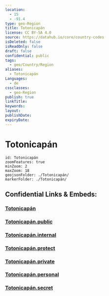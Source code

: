 ```yaml
---
location:
  - 15
  - -91.4
type: geo-Region
title: Totonicapán
license: CC BY-SA 4.0
source: https://datahub.io/core/country-codes
isDeleted: false
isReadOnly: false
draft: false
confidential: public
tags:
  - geo/Country/Region
aliases:
  - Totonicapán
Languages:
  - de
cssclasses:
  - geo-Region
publish: true
linkTitle:
keywords:
layout:
publishDate:
expiryDate:
---
```


# Totonicapán

```leaflet
id: Totonicapán
zoomFeatures: true 
minZoom: 2 
maxZoom: 18
geojsonFolder: ./Totonicapán/
markerFolder: ./Totonicapán/
```


## Confidential Links & Embeds: 

### [Totonicapán](/_Standards/Earth/Continent/America~Central/Guatemala/Departments~Guatemala/Totonicapán.md) 

### [Totonicapán.public](/_public/Earth/Continent/America~Central/Guatemala/Departments~Guatemala/Totonicapán.public.md) 

### [Totonicapán.internal](/_internal/Earth/Continent/America~Central/Guatemala/Departments~Guatemala/Totonicapán.internal.md) 

### [Totonicapán.protect](/_protect/Earth/Continent/America~Central/Guatemala/Departments~Guatemala/Totonicapán.protect.md) 

### [Totonicapán.private](/_private/Earth/Continent/America~Central/Guatemala/Departments~Guatemala/Totonicapán.private.md) 

### [Totonicapán.personal](/_personal/Earth/Continent/America~Central/Guatemala/Departments~Guatemala/Totonicapán.personal.md) 

### [Totonicapán.secret](/_secret/Earth/Continent/America~Central/Guatemala/Departments~Guatemala/Totonicapán.secret.md)

